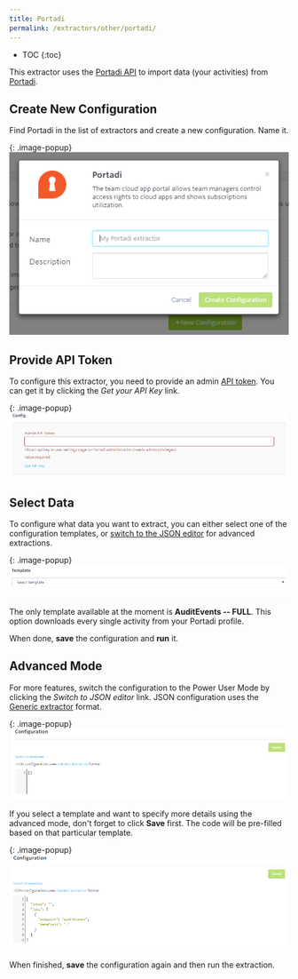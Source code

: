 ```yaml
---
title: Portadi
permalink: /extractors/other/portadi/
---
```


* TOC
{:toc}

This extractor uses the [Portadi API](http://docs.portadi.apiary.io/) to import data (your activities) 
from [Portadi](https://www.portadi.com/). 

## Create New Configuration
Find Portadi in the list of extractors and create a new configuration. Name it.

{: .image-popup}
![Screenshot - Portadi New Configuration](/extractors/other/portadi/01-new_configuration.png)

## Provide API Token
To configure this extractor, you need to provide an admin [API token](https://app.portadi.com/#!/settings).
You can get it by clicking the *Get your API Key* link. 

{: .image-popup}
![Screenshot - Portadi API Token](/extractors/other/portadi/02-token.png)

## Select Data
To configure what data you want to extract, you can either select one of the configuration templates, or [switch to the JSON editor](/extractors/other/portadi/#advanced-mode) for advanced extractions.  

{: .image-popup}
![Screenshot - Portadi Template](/extractors/other/portadi/03-template.png)

The only template available at the moment is **AuditEvents -- FULL**. This option downloads every single activity 
from your Portadi profile.

When done, **save** the configuration and **run** it.

## Advanced Mode 
For more features, switch the configuration to the Power User Mode by clicking the *Switch to JSON editor* link.
JSON configuration uses the [Generic extractor](https://developers.keboola.com/extend/generic-extractor/) format.

{: .image-popup}
![Screenshot - Portadi](/extractors/other/portadi/04-advanced-mode.png)

If you select a template and want to specify more details using the advanced mode, don't forget to click
**Save** first. The code will be pre-filled based on that particular template.

{: .image-popup}
![Screenshot - Portadi JSON pre-filled](/extractors/other/portadi/05-prefilled-json.png)

When finished, **save** the configuration again and then run the extraction.


